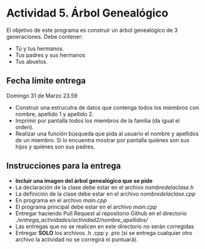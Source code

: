 # Actividad 5. Árbol Genealógico

El objetivo de este programa es construir un árbol genealógico de 3 generaciones. Debe contener:
  - Tú y tus hermanos.
  - Tus padres y sus hermanos 
  - Tus abuelos.
  
## Fecha límite entrega
Domingo 31 de Marzo 23.59

  - Construir una estrucutra de datos que contenga todos los miembros con nombre, apellido 1 y apellido 2.
  - Imprimir por pantalla todos los miembros de la familia (da igual el orden).
  - Realizar una función búsqueda que pida al usuario el nombre y apellidos de un miembro. Si lo encuentra mostrar por pantalla quiénes son sus hijos y quiénes son sus padres.

## Instrucciones para la entrega

  - **Incluir una imagen del árbol genealógico que se pide**
  - La declaración de la clase debe estar en el archivo _nombredelaclase.h_
  - La definición de la clase debe estar en el archivo _nombredelaclase.cpp_
  - En programa en el archivo _main.cpp_
  - El programa principal debe estar en el archivo _main.cpp_
  - Entregar haciendo Pull Request al repositorio Github en el directorio _./entrega_actividades/actividad2/nombre_apellidos/_
  - Las entregas que no se realicen en este directorio no serán corregidas
  - Entregar **SOLO** los archivos .h .cpp y .pro (si se entrega cualquier otro archivo la actividad no se corregirá ni puntuará).
